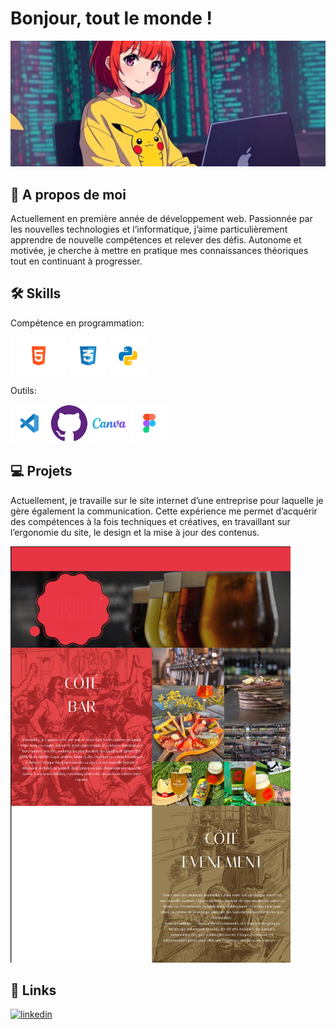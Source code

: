 # Bonjour, tout le monde !
<img src="/img_github/banniere.png">


## 🚀 A propos de moi

Actuellement en première année de développement web. Passionnée par les nouvelles technologies et l’informatique, j’aime particulièrement apprendre de nouvelle compétences et relever des défis. Autonome et motivée, je cherche à mettre en pratique mes connaissances théoriques tout en continuant à progresser.



## 🛠 Skills
Compétence en programmation:

<img src="/img_github/logo-html.png" alt="Logo" width="90" height="60"> <img src="/img_github/logo-css.png" alt="Logo" width="60" height="60"> <img src="/img_github/logo-python.png" alt="Logo" width="60" height="60">

Outils:

<img src="/img_github/logo-vscode.png" alt="Logo" width="60" height="60"> <img src="/img_github/logo-git.png" alt="Logo" width="60" height="60"> <img src="/img_github/logo-canva.png" alt="Logo" width="60" height="60"> <img src="/img_github/logo-figma.png" alt="Logo" width="60" height="60">

## 💻 Projets

Actuellement, je travaille sur le site internet d’une entreprise pour laquelle je gère également la communication. Cette expérience me permet d’acquérir des compétences à la fois techniques et créatives, en travaillant sur l’ergonomie du site, le design et la mise à jour des contenus.

<img src="/img_github/lapsuce-sans-logo.png">

## 🔗 Links

[![linkedin](https://img.shields.io/badge/linkedin-0A66C2?style=for-the-badge&logo=linkedin&logoColor=white)](https://www.linkedin.com/in/estelle-dupuis-822b03169/)
